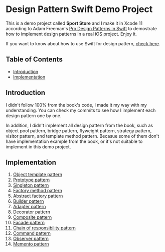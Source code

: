 # Design Pattern Swift Demo Project

This is a demo project called **Sport Store** and I make it in Xcode 11 according to Adam Freeman's [Pro Design Patterns in Swift](https://www.amazon.com/Design-Patterns-Swift-Adam-Freeman/dp/148420395X) to demostrate how to implement design patterns in a real iOS project. Enjoy it.

If you want to know about how to use Swift for design pattern, [check here](https://github.com/hayasilin/design-pattern-swift).

## Table of Contents
- [Introduction](#introduction)
- [Implementation](#implementation)

## Introduction

I didn't follow 100% from the book's code, I made it my way with my understanding. You can check my commits to see how I implement each design pattern one by one.

In addition, I didn't implement all design pattern from the book, such as object pool pattern, bridge pattern, flyweight pattern, strategy pattern, visitor pattern, and template method pattern. Becasue some of them don't have implementation example from the book, or it's not suitable to implement in this demo project.

## Implementation

1. [Object template pattern](https://github.com/hayasilin/design-pattern-swift-demo-project/commit/983e09faf13827fb2c780abdbc3bfe42ba53ff96)
2. [Prototype pattern](https://github.com/hayasilin/design-pattern-swift-demo-project/commit/6e34a77ce410c43e68fe059b90aa7d9230cdda7d)
3. [Singleton pattern](https://github.com/hayasilin/design-pattern-swift-demo-project/commit/3739b461aaf8fe4e7e4b98f7e5968cd00abe5be9)
4. [Factory method pattern](https://github.com/hayasilin/design-pattern-swift-demo-project/commit/727238610f2ff248b1b738dda3a1ca8e6f243391)
5. [Abstract factory pattern](https://github.com/hayasilin/design-pattern-swift-demo-project/commit/67622b9eb2eb7790da2c512de7436228596b57df)
6. [Builder pattern](https://github.com/hayasilin/design-pattern-swift-demo-project/commit/5546388e0357266bee09053c358391e6ce1a8fb3)
7. [Adapter pattern](https://github.com/hayasilin/design-pattern-swift-demo-project/commit/14b66d7988a8035bbb5ee226774be05a5c5301cc)
8. [Decorator pattern](https://github.com/hayasilin/design-pattern-swift-demo-project/commit/d850ec3de99de097effe2dae36cd413aa34c926c)
9. [Composite pattern](https://github.com/hayasilin/design-pattern-swift-demo-project/commit/d2fc7e9a3859304b3bb06895a5d5027cf4db80bf)
10. [Facade pattern](https://github.com/hayasilin/design-pattern-swift-demo-project/commit/285e9ef8edf3bad301e62b75c7f9def49bb1b4b1)
11. [Chain of responsibility pattern](https://github.com/hayasilin/design-pattern-swift-demo-project/commit/4242ddd704cbd889438a6c54be550f42526d79b2)
12. [Command pattern](https://github.com/hayasilin/design-pattern-swift-demo-project/commit/af9cbc8eb7fe69c176645ff1bbd4bd463958c3a2)
13. [Observer pattern](https://github.com/hayasilin/design-pattern-swift-demo-project/commit/507a3bda89f102a139ca65a99db5f5637e804d0f)
14. [Memento pattern](https://github.com/hayasilin/design-pattern-swift-demo-project/commit/c8493681856b1fd838f3aa0b6f8f53f64e1a52cf)